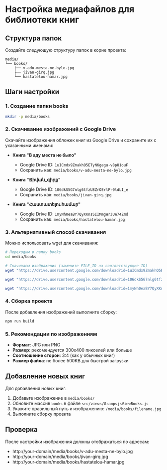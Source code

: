 # Настройка медиафайлов для библиотеки книг

## Структура папок

Создайте следующую структуру папок в корне проекта:

```
media/
└── books/
    ├── v-adu-mesta-ne-bylo.jpg
    ├── jivan-girq.jpg
    └── hastatelou-hamar.jpg
```

## Шаги настройки

### 1. Создание папки books
```bash
mkdir -p media/books
```

### 2. Скачивание изображений с Google Drive

Скачайте изображения обложек книг из Google Drive и сохраните их с указанными именами:

- **Книга "В аду места не было"**
  - Google Drive ID: `1uICmdx9ZmakhO5ETyNKgegu-v8pU1ouF`
  - Сохранить как: `media/books/v-adu-mesta-ne-bylo.jpg`

- **Книга "Ջիվան_գիրք"**
  - Google Drive ID: `106dkS5G7nlg6tfzU8ZrOErlP-0ldLI_e`
  - Сохранить как: `media/books/jivan-girq.jpg`

- **Книга "Հաստատելու համար"**
  - Google Drive ID: `1myNh0eaBY7QyXKnsSIIMmgWrJUe74Zmd`
  - Сохранить как: `media/books/hastatelou-hamar.jpg`

### 3. Альтернативный способ скачивания

Можно использовать wget для скачивания:

```bash
# Переходим в папку books
cd media/books

# Скачиваем изображения (замените FILE_ID на соответствующие ID)
wget "https://drive.usercontent.google.com/download?id=1uICmdx9ZmakhO5ETyNKgegu-v8pU1ouF&export=view&authuser=0" -O v-adu-mesta-ne-bylo.jpg

wget "https://drive.usercontent.google.com/download?id=106dkS5G7nlg6tfzU8ZrOErlP-0ldLI_e&export=view&authuser=0" -O jivan-girq.jpg

wget "https://drive.usercontent.google.com/download?id=1myNh0eaBY7QyXKnsSIIMmgWrJUe74Zmd&export=view&authuser=0" -O hastatelou-hamar.jpg
```

### 4. Сборка проекта

После добавления изображений выполните сборку:

```bash
npm run build
```

### 5. Рекомендации по изображениям

- **Формат**: JPG или PNG
- **Размер**: рекомендуется 300x400 пикселей или больше
- **Соотношение сторон**: 3:4 (как у обычных книг)
- **Размер файла**: не более 500KB для быстрой загрузки

## Добавление новых книг

Для добавления новых книг:

1. Добавьте изображение в `media/books/`
2. Обновите массив `books` в файле `src/views/GrampsjsViewBooks.js`
3. Укажите правильный путь к изображению: `/media/books/filename.jpg`
4. Выполните сборку проекта

## Проверка

После настройки изображения должны отображаться по адресам:
- http://your-domain/media/books/v-adu-mesta-ne-bylo.jpg
- http://your-domain/media/books/jivan-girq.jpg
- http://your-domain/media/books/hastatelou-hamar.jpg